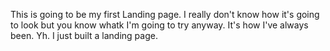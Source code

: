 This is going to be my first Landing page. I really don't know how it's going to look but you know whatk I'm going to try anyway. It's how I've always been.
Yh. I just built a landing page. 